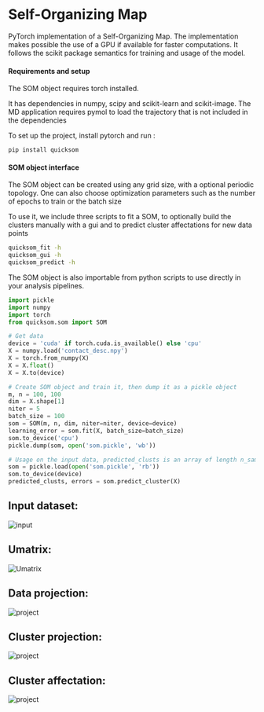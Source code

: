 # Self-Organizing Map
PyTorch implementation of a Self-Organizing Map.
The implementation makes possible the use of a GPU if available for faster computations.
It follows the scikit package semantics for training and usage of the model.

#### Requirements and setup
The SOM object requires torch installed.

It has dependencies in numpy, scipy and scikit-learn and scikit-image.
The MD application requires pymol to load the trajectory that is not included in the dependencies

To set up the project, install pytorch and run :
```
pip install quicksom
```
#### SOM object interface
The SOM object can be created using any grid size, with a optional periodic topology.
One can also choose optimization parameters such as the number of epochs to train or the batch size

To use it, we include three scripts to fit a SOM, to optionally build
the clusters manually with a gui and to predict cluster affectations 
for new data points
```bash
quicksom_fit -h
quicksom_gui -h
quicksom_predict -h
```

The SOM object is also importable from python scripts to use
directly in your analysis pipelines.

```python
import pickle
import numpy
import torch
from quicksom.som import SOM

# Get data
device = 'cuda' if torch.cuda.is_available() else 'cpu'
X = numpy.load('contact_desc.npy')
X = torch.from_numpy(X)
X = X.float()
X = X.to(device)

# Create SOM object and train it, then dump it as a pickle object
m, n = 100, 100
dim = X.shape[1]
niter = 5
batch_size = 100
som = SOM(m, n, dim, niter=niter, device=device)
learning_error = som.fit(X, batch_size=batch_size)
som.to_device('cpu')
pickle.dump(som, open('som.pickle', 'wb'))

# Usage on the input data, predicted_clusts is an array of length n_samples with clusters affectations 
som = pickle.load(open('som.pickle', 'rb'))
som.to_device(device)
predicted_clusts, errors = som.predict_cluster(X)
```

## Input dataset:
![input](https://raw.githubusercontent.com/bougui505/quicksom/master/figures/moons.png)
## Umatrix:
![Umatrix](https://raw.githubusercontent.com/bougui505/quicksom/master/figures/umat.png)
## Data projection:
![project](https://raw.githubusercontent.com/bougui505/quicksom/master/figures/project.png)
## Cluster projection:
![project](https://raw.githubusercontent.com/bougui505/quicksom/master/figures/project_clusts.png)
## Cluster affectation:
![project](https://raw.githubusercontent.com/bougui505/quicksom/master/figures/clusts.png)
